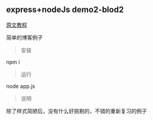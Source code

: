 ## express+nodeJs demo2-blod2

[原文教程](https://blog.csdn.net/weixin_36185028/column/info/16840)

简单的博客例子

> 安装

npm i 

>  运行 

node app.js


> 说明

除了样式简陋后，没有什么好挑剔的，不错的重新复习的例子
